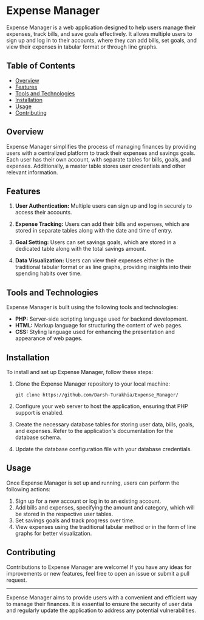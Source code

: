 # Expense Manager

Expense Manager is a web application designed to help users manage their expenses, track bills, and save goals effectively. It allows multiple users to sign up and log in to their accounts, where they can add bills, set goals, and view their expenses in tabular format or through line graphs.

## Table of Contents

- [Overview](#overview)
- [Features](#features)
- [Tools and Technologies](#tools-and-technologies)
- [Installation](#installation)
- [Usage](#usage)
- [Contributing](#contributing)

## Overview

Expense Manager simplifies the process of managing finances by providing users with a centralized platform to track their expenses and savings goals. Each user has their own account, with separate tables for bills, goals, and expenses. Additionally, a master table stores user credentials and other relevant information.

## Features

1. **User Authentication:** Multiple users can sign up and log in securely to access their accounts.

2. **Expense Tracking:** Users can add their bills and expenses, which are stored in separate tables along with the date and time of entry.

3. **Goal Setting:** Users can set savings goals, which are stored in a dedicated table along with the total savings amount.

4. **Data Visualization:** Users can view their expenses either in the traditional tabular format or as line graphs, providing insights into their spending habits over time.

## Tools and Technologies

Expense Manager is built using the following tools and technologies:

- **PHP:** Server-side scripting language used for backend development.
- **HTML:** Markup language for structuring the content of web pages.
- **CSS:** Styling language used for enhancing the presentation and appearance of web pages.

## Installation

To install and set up Expense Manager, follow these steps:

1. Clone the Expense Manager repository to your local machine:

   ```
   git clone https://github.com/Darsh-Turakhia/Expense_Manager/
   ```

2. Configure your web server to host the application, ensuring that PHP support is enabled.

3. Create the necessary database tables for storing user data, bills, goals, and expenses. Refer to the application's documentation for the database schema.

4. Update the database configuration file with your database credentials.

## Usage

Once Expense Manager is set up and running, users can perform the following actions:

1. Sign up for a new account or log in to an existing account.
2. Add bills and expenses, specifying the amount and category, which will be stored in the respective user tables.
3. Set savings goals and track progress over time.
4. View expenses using the traditional tabular method or in the form of line graphs for better visualization.

## Contributing

Contributions to Expense Manager are welcome! If you have any ideas for improvements or new features, feel free to open an issue or submit a pull request.

---
Expense Manager aims to provide users with a convenient and efficient way to manage their finances. It is essential to ensure the security of user data and regularly update the application to address any potential vulnerabilities.
